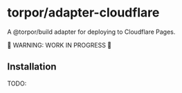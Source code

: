 # torpor/adapter-cloudflare

A @torpor/build adapter for deploying to Cloudflare Pages.

🚧 WARNING: WORK IN PROGRESS 🚧

## Installation

TODO:

